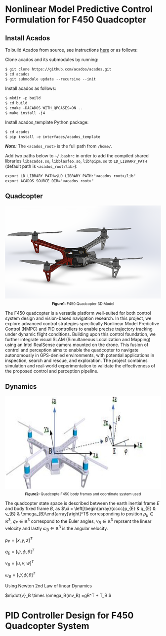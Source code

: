 # Nonlinear Model Predictive Control Formulation for F450 Quadcopter

## Install Acados
To build Acados from source, see instructions [here](https://docs.acados.org/python_interface/index.html) or as follows:

Clone acados and its submodules by running:
```
$ git clone https://github.com/acados/acados.git
$ cd acados
$ git submodule update --recursive --init
```

Install acados as follows:

```
$ mkdir -p build
$ cd build
$ cmake -DACADOS_WITH_QPOASES=ON ..
$ make install -j4
```

Install acados_template Python package:
```
$ cd acados
$ pip install -e interfaces/acados_template
```
***Note:*** The ```<acados_root>``` is the full path from ```/home/```.

Add two paths below to ```~/.bashrc``` in order to add the compiled shared libraries ```libacados.so```, ```libblasfeo.so```, ```libhpipm.so``` to ```LD_LIBRARY_PATH``` (default path is ```<acados_root/lib>```):

```
export LD_LIBRARY_PATH=$LD_LIBRARY_PATH:"<acados_root>/lib"
export ACADOS_SOURCE_DIR="<acados_root>"
```
## Quadcopter
<div align="center">
  <img src="https://github.com/Desmondfotock28/Quadcopter/blob/main/model.PNG?raw=true" alt="F450 Quadcopter 3d Model" height="300"><br>
  <sub><b>Figure1:</b> F450 Quadcopter 3D Model</sub>
</div>

The F450 quadcopter is a versatile platform well-suited for both control system design and vision-based navigation research. In this project, we explore advanced control strategies specifically Nonlinear Model Predictive Control (NMPC) and PID controllers to enable precise trajectory tracking under dynamic flight conditions. Building upon this control foundation, we further integrate visual SLAM (Simultaneous Localization and Mapping) using an Intel RealSense camera mounted on the drone. This fusion of control and perception aims to enable the quadcopter to navigate autonomously in GPS-denied environments, with potential applications in inspection, search and rescue, and exploration. The project combines simulation and real-world experimentation to validate the effectiveness of the proposed control and perception pipeline.

## Dynamics
<div align="center">
  <img src="https://github.com/Desmondfotock28/Quadcopter/blob/main/dynamics_quadcopter.jpg?raw=true" alt="F450 Quadcopter_Dynamics" height="300"><br>
  <sub><b>Figure2:</b> Quadcopte F450 body frames and coordinate system used</sub>
</div>

The quadcopter state space is described between the earth inertial frame $E$ and body fixed frame $B$, as $`\xi = \left[\begin{array}{cccc}p_{E} & q_{E} & v_{B} & \omega_{B}\end{array}\right]^T`$ corresponding to position $`p_{E} ∈ \mathbb{R}^3`$, $`q_{E} ∈ \mathbb{R}^3`$ correspond to the Euler angles, $`v_{B} ∈ \mathbb{R}^3`$ reprsent the linear velocity and lastly  $`\omega_{B} ∈ \mathbb{R}^3`$ is the angular velocity.

 $`p_{E} =\left[x, y, z\right]^T`$
 
 $`q_{E} =\left[\psi, \phi, \theta \right]^T`$
 
 $`v_{B} =\left[u, v, w\right]^T`$
 
 $`\omega_{B} =\left[\dot{\psi}, \dot{\phi}, \dot{\theta} \right]^T`$
 
Using Newton 2nd Law of linear Dynamics 

$m\dot{v}_B \times \omega_B(mv_B) \=gR^T + T_B $

# PID Controller Design for F450 Quadcopter System
